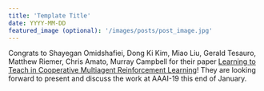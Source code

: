 ```yaml
---
title: 'Template Title'
date: YYYY-MM-DD
featured_image (optional): '/images/posts/post_image.jpg'
---
```


Congrats to Shayegan Omidshafiei, Dong Ki Kim, Miao Liu, Gerald Tesauro, Matthew Riemer, Chris Amato, Murray Campbell for their paper [Learning to Teach in Cooperative Multiagent Reinforcement Learning](https://arxiv.org/abs/1805.07830)! They are looking forward to present and discuss the work at AAAI-19 this end of January. 